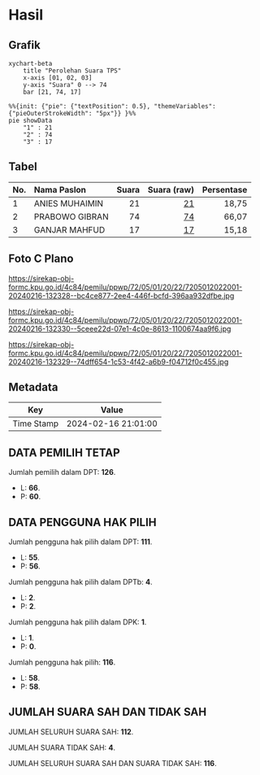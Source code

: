 # Hasil

## Grafik

```mermaid
xychart-beta
    title "Perolehan Suara TPS"
    x-axis [01, 02, 03]
    y-axis "Suara" 0 --> 74
    bar [21, 74, 17]
```

```mermaid
%%{init: {"pie": {"textPosition": 0.5}, "themeVariables": {"pieOuterStrokeWidth": "5px"}} }%%
pie showData
    "1" : 21
    "2" : 74
    "3" : 17
```

## Tabel

| No. | Nama Paslon    | Suara | Suara (raw) | Persentase |
|:--- |:-------------- | -----:| -----------:| ----------:|
| 1   | ANIES MUHAIMIN | 21    | [21][p-1]   | 18,75      |
| 2   | PRABOWO GIBRAN | 74    | [74][p-2]   | 66,07      |
| 3   | GANJAR MAHFUD  | 17    | [17][p-3]   | 15,18      |


[p-1]: https://github.com/gigit-pemilu/pemilu-2024-72-sulawesi-tengah/blob/main/pilpres/hitung-suara/sub/72-sulawesi-tengah/sub/05-buol/sub/01-momunu/sub/2022-pinamula-baru/sub/001-tps/sub/paslon-1.txt
[p-2]: https://github.com/gigit-pemilu/pemilu-2024-72-sulawesi-tengah/blob/main/pilpres/hitung-suara/sub/72-sulawesi-tengah/sub/05-buol/sub/01-momunu/sub/2022-pinamula-baru/sub/001-tps/sub/paslon-2.txt
[p-3]: https://github.com/gigit-pemilu/pemilu-2024-72-sulawesi-tengah/blob/main/pilpres/hitung-suara/sub/72-sulawesi-tengah/sub/05-buol/sub/01-momunu/sub/2022-pinamula-baru/sub/001-tps/sub/paslon-3.txt

## Foto C Plano

https://sirekap-obj-formc.kpu.go.id/4c84/pemilu/ppwp/72/05/01/20/22/7205012022001-20240216-132328--bc4ce877-2ee4-446f-bcfd-396aa932dfbe.jpg

https://sirekap-obj-formc.kpu.go.id/4c84/pemilu/ppwp/72/05/01/20/22/7205012022001-20240216-132330--5ceee22d-07e1-4c0e-8613-1100674aa9f6.jpg

https://sirekap-obj-formc.kpu.go.id/4c84/pemilu/ppwp/72/05/01/20/22/7205012022001-20240216-132329--74dff654-1c53-4f42-a6b9-f04712f0c455.jpg


## Metadata

| Key        | Value               |
| ---------- | ------------------- |
| Time Stamp | 2024-02-16 21:01:00 |


## DATA PEMILIH TETAP

Jumlah pemilih dalam DPT: **126**.
 * L: **66**.
 * P: **60**.

## DATA PENGGUNA HAK PILIH

Jumlah pengguna hak pilih dalam DPT: **111**.
 * L: **55**.
 * P: **56**.

Jumlah pengguna hak pilih dalam DPTb: **4**.
 * L: **2**.
 * P: **2**.

Jumlah pengguna hak pilih dalam DPK: **1**.
 * L: **1**.
 * P: **0**.

Jumlah pengguna hak pilih: **116**.
 * L: **58**.
 * P: **58**.

## JUMLAH SUARA SAH DAN TIDAK SAH

JUMLAH SELURUH SUARA SAH: **112**.

JUMLAH SUARA TIDAK SAH: **4**.

JUMLAH SELURUH SUARA SAH DAN SUARA TIDAK SAH: **116**.



